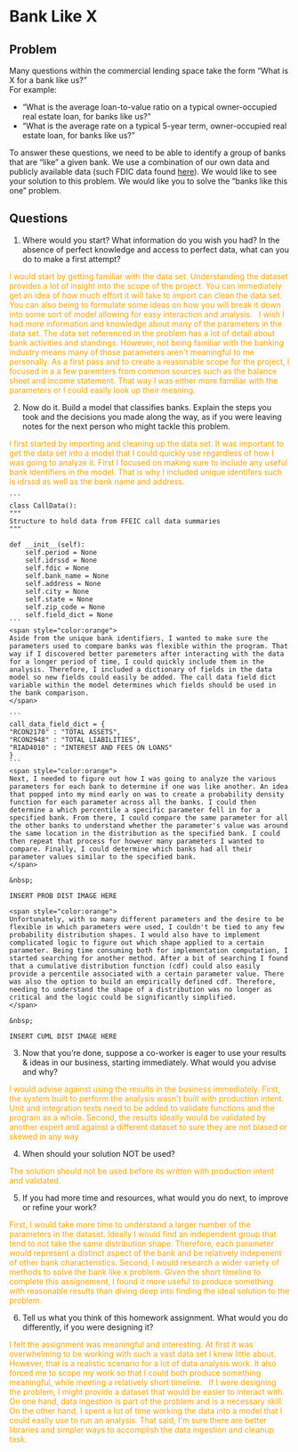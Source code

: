 # Bank Like X
## Problem
Many questions within the commercial lending space take the form “What is X for a bank like us?”  
For example:  
- “What is the average loan-to-value ratio on a typical owner-occupied real estate loan, for banks
like us?”
- “What is the average rate on a typical 5-year term, owner-occupied real estate loan, for banks
like us?”  

To answer these questions, we need to be able to identify a group of banks that are “like” a given
bank. We use a combination of our own data and publicly available data (such FDIC data found
[here](https://cdr.ffiec.gov/public/PWS/DownloadBulkData.aspx)). We would like to see your solution to
this problem. We would like you to solve the “banks like this one” problem.

## Questions
1. Where would you start? What information do you wish you had? In the absence of perfect
knowledge and access to perfect data, what can you do to make a first attempt?  
<span style="color:orange">
I would start by getting familiar with the data set. Understanding the dataset provides a lot of insight into the scope of the project. You can immediately get an idea of how much effort it will take to import can clean the data set. You can also being to formulate some ideas on how you will break it down into some sort of model allowing for easy interaction and analysis.  
&nbsp;  
I wish I had more information and knowledge about many of the parameters in the data set. The data set referenced in the problem has a lot of detail about bank activities and standings. However, not being familiar with the banking industry means many of those parameters aren't meaningful to me personally. As a first pass and to create a reasonable scope for the project, I focused in a a few paremters from common sources such as the balance sheet and income statement. That way I was either more familiar with the parameters or I could easily look up their meaning.  
</span>

2. Now do it. Build a model that classifies banks. Explain the steps you took and the decisions you
made along the way, as if you were leaving notes for the next person who might tackle this problem.  
<span style="color:orange">
I first started by importing and cleaning up the data set. It was important to get the data set into a model that I could quickly use regardless of how I was going to analyze it. First I focused on making sure to include any useful bank identifiers in the model. That is why I included unique identifers such is idrssd as well as the bank name and address. 
</span> 

    ```
    class CallData():
    """
    Structure to hold data from FFEIC call data summaries
    """

    def __init__(self):
        self.period = None
        self.idrssd = None
        self.fdic = None
        self.bank_name = None
        self.address = None
        self.city = None
        self.state = None
        self.zip_code = None
        self.field_dict = None
    ```
    <span style="color:orange">
    Aside from the unique bank identifiers, I wanted to make sure the parameters used to compare banks was flexible within the program. That way if I discovered better paremeters after interacting with the data for a longer period of time, I could quickly include them in the analysis. Therefore, I included a dictionary of fields in the data model so new fields could easily be added. The call data field dict variable within the model determines which fields should be used in the bank comparison.  
    </span>   
    
    ```
    call_data_field_dict = {
    "RCON2170" : "TOTAL ASSETS",
    "RCON2948" : "TOTAL LIABILITIES",
    "RIAD4010" : "INTEREST AND FEES ON LOANS"
    }
    ```
    <span style="color:orange">
    Next, I needed to figure out how I was going to analyze the various parameters for each bank to determine if one was like another. An idea that popped into my mind early on was to create a probability density function for each parameter across all the banks. I could then determine a which percentile a specific parameter fell in for a specified bank. From there, I could compare the same parameter for all the other banks to understand whether the parameter's value was around the same location in the distribution as the specified bank. I could then repeat that process for however many parameters I wanted to compare. Finally, I could determine which banks had all their parameter values similar to the specified bank. 
    </span>

    &nbsp;
    
    INSERT PROB DIST IMAGE HERE

    <span style="color:orange">
    Unfortunately, with so many different parameters and the desire to be flexible in which parameters were used, I couldn't be tied to any few probability distribution shapes. I would also have to implement complicated logic to figure out which shape applied to a certain parameter. Being time consuming both for implementation computation, I started searching for another method. After a bit of searching I found that a cumulative distribution function (cdf) could also easily provide a percentile associated with a certain parameter value. There was also the option to build an empirically defined cdf. Therefore, needing to understand the shape of a distribution was no longer as critical and the logic could be significantly simplified. 
    </span>
    
    &nbsp;
    
    INSERT CUML DIST IMAGE HERE

3. Now that you’re done, suppose a co-worker is eager to use your results & ideas in our business,
starting immediately. What would you advise and why?  
<span style="color:orange">
I would advise against using the results in the business immediately. First, the system built to perform the analysis wasn't built with production intent. Unit and integration tests need to be added to validate functions and the program as a whole. Second, the results ideally would be validated by another expert and against a different dataset to sure they are not biased or skewed in any way. 
</span>

4. When should your solution NOT be used?  
<span style="color:orange">
The solution should not be used before its written with production intent and validated.
</span>

5. If you had more time and resources, what would you do next, to improve or refine your work?  
<span style="color:orange">
First, I would take more time to understand a larger number of the parameters in the dataset. Ideally I would find an independent group that tend to not take the same distribution shape. Therefore, each parameter would represent a distinct aspect of the bank and be relatively indepenent of other bank characteristics. Second, I would research a wider variety of methods to solve the bank like x problem. Given the short timeline to complete this assignement, I found it more useful to produce something with reasonable results than diving deep into finding the ideal solution to the problem.  
</span>

6. Tell us what you think of this homework assignment. What would you do differently, if you were
designing it?  
<span style="color:orange">
I felt the assignment was meaningful and interesting. At first it was overwhelming to be working with such a vast data set I knew little about. However, that is a realistic scenario for a lot of data analysis work. It also forced me to scope my work so that I could both produce something meaningful, while meeting a relatively short timeline. 
&nbsp;  
If I were designing the problem, I might provide a dataset that would be easier to interact with. On one hand, data ingestion is part of the problem and is a necessary skill. On the other hand, I spent a lot of time working the data into a model that I could easliy use to run an analysis. That said, I'm sure there are better libraries and simpler ways to accomplish the data ingestion and cleanup task. 
</span>

    